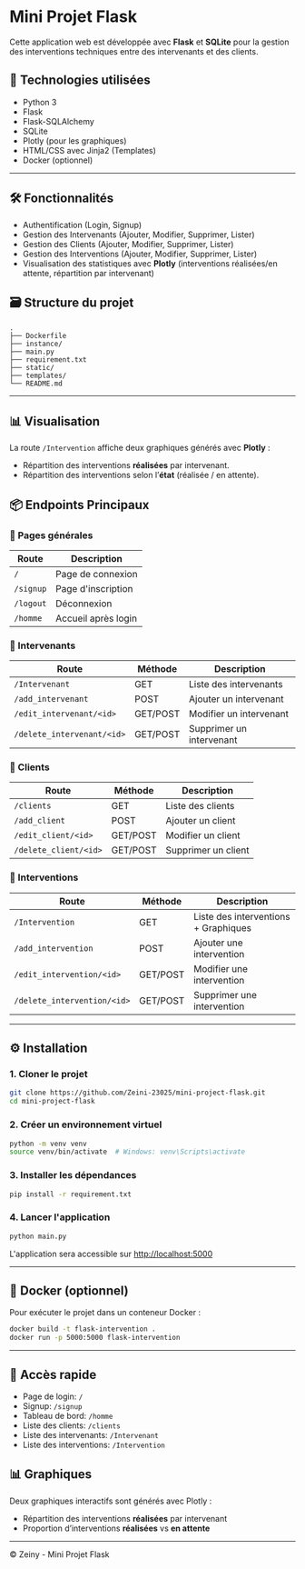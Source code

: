 # Mini Projet Flask

Cette application web est développée avec **Flask** et **SQLite** pour la gestion des interventions techniques entre des intervenants et des clients.


## 🚀 Technologies utilisées

- Python 3
- Flask
- Flask-SQLAlchemy
- SQLite
- Plotly (pour les graphiques)
- HTML/CSS avec Jinja2 (Templates)
- Docker (optionnel)

---



## 🛠 Fonctionnalités

- Authentification (Login, Signup)
- Gestion des Intervenants (Ajouter, Modifier, Supprimer, Lister)
- Gestion des Clients (Ajouter, Modifier, Supprimer, Lister)
- Gestion des Interventions (Ajouter, Modifier, Supprimer, Lister)
- Visualisation des statistiques avec **Plotly** (interventions réalisées/en attente, répartition par intervenant)

## 🗃️ Structure du projet

```
.
├── Dockerfile
├── instance/
├── main.py
├── requirement.txt
├── static/
├── templates/
└── README.md
```

---

## 📊 Visualisation

La route `/Intervention` affiche deux graphiques générés avec **Plotly** :
- Répartition des interventions **réalisées** par intervenant.
- Répartition des interventions selon l’**état** (réalisée / en attente).

## 📦 Endpoints Principaux

### 🔸 Pages générales

| Route | Description |
|-------|-------------|
| `/` | Page de connexion |
| `/signup` | Page d'inscription |
| `/logout` | Déconnexion |
| `/homme` | Accueil après login |

### 🔸 Intervenants

| Route | Méthode | Description |
|-------|---------|-------------|
| `/Intervenant` | GET | Liste des intervenants |
| `/add_intervenant` | POST | Ajouter un intervenant |
| `/edit_intervenant/<id>` | GET/POST | Modifier un intervenant |
| `/delete_intervenant/<id>` | GET/POST | Supprimer un intervenant |

### 🔸 Clients

| Route | Méthode | Description |
|-------|---------|-------------|
| `/clients` | GET | Liste des clients |
| `/add_client` | POST | Ajouter un client |
| `/edit_client/<id>` | GET/POST | Modifier un client |
| `/delete_client/<id>` | GET/POST | Supprimer un client |

### 🔸 Interventions

| Route | Méthode | Description |
|-------|---------|-------------|
| `/Intervention` | GET | Liste des interventions + Graphiques |
| `/add_intervention` | POST | Ajouter une intervention |
| `/edit_intervention/<id>` | GET/POST | Modifier une intervention |
| `/delete_intervention/<id>` | GET/POST | Supprimer une intervention |

---


## ⚙️ Installation

### 1. Cloner le projet

```bash
git clone https://github.com/Zeini-23025/mini-project-flask.git
cd mini-project-flask
```

### 2. Créer un environnement virtuel

```bash
python -m venv venv
source venv/bin/activate  # Windows: venv\Scripts\activate
```

### 3. Installer les dépendances

```bash
pip install -r requirement.txt
```

### 4. Lancer l'application

```bash
python main.py
```

L'application sera accessible sur [http://localhost:5000](http://localhost:5000)

---

## 🐳 Docker (optionnel)

Pour exécuter le projet dans un conteneur Docker :

```bash
docker build -t flask-intervention .
docker run -p 5000:5000 flask-intervention
```

---

## 🧪 Accès rapide

- Page de login: `/`
- Signup: `/signup`
- Tableau de bord: `/homme`
- Liste des clients: `/clients`
- Liste des intervenants: `/Intervenant`
- Liste des interventions: `/Intervention`

## 📊 Graphiques

Deux graphiques interactifs sont générés avec Plotly :
- Répartition des interventions **réalisées** par intervenant
- Proportion d’interventions **réalisées** vs **en attente**

---

© Zeiny - Mini Projet Flask